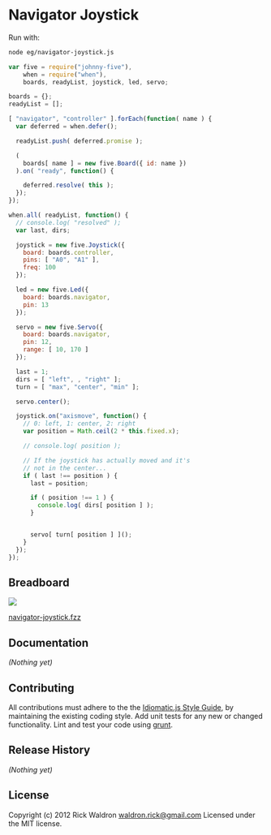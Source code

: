 # Navigator Joystick

Run with:
```bash
node eg/navigator-joystick.js
```


```javascript
var five = require("johnny-five"),
    when = require("when"),
    boards, readyList, joystick, led, servo;

boards = {};
readyList = [];

[ "navigator", "controller" ].forEach(function( name ) {
  var deferred = when.defer();

  readyList.push( deferred.promise );

  (
    boards[ name ] = new five.Board({ id: name })
  ).on( "ready", function() {

    deferred.resolve( this );
  });
});

when.all( readyList, function() {
  // console.log( "resolved" );
  var last, dirs;

  joystick = new five.Joystick({
    board: boards.controller,
    pins: [ "A0", "A1" ],
    freq: 100
  });

  led = new five.Led({
    board: boards.navigator,
    pin: 13
  });

  servo = new five.Servo({
    board: boards.navigator,
    pin: 12,
    range: [ 10, 170 ]
  });

  last = 1;
  dirs = [ "left", , "right" ];
  turn = [ "max", "center", "min" ];

  servo.center();

  joystick.on("axismove", function() {
    // 0: left, 1: center, 2: right
    var position = Math.ceil(2 * this.fixed.x);

    // console.log( position );

    // If the joystick has actually moved and it's
    // not in the center...
    if ( last !== position ) {
      last = position;

      if ( position !== 1 ) {
        console.log( dirs[ position ] );
      }


      servo[ turn[ position ] ]();
    }
  });
});

```

## Breadboard

<img src="https://raw.github.com/rwldrn/johnny-five/master/docs/breadboard/navigator-joystick.png">

[navigator-joystick.fzz](https://github.com/rwldrn/johnny-five/blob/master/docs/breadboard/navigator-joystick.fzz)


## Documentation

_(Nothing yet)_









## Contributing
All contributions must adhere to the the [Idiomatic.js Style Guide](https://github.com/rwldrn/idiomatic.js),
by maintaining the existing coding style. Add unit tests for any new or changed functionality. Lint and test your code using [grunt](https://github.com/cowboy/grunt).

## Release History
_(Nothing yet)_

## License
Copyright (c) 2012 Rick Waldron <waldron.rick@gmail.com>
Licensed under the MIT license.
